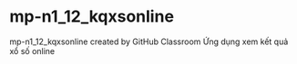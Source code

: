 # mp-n1_12_kqxsonline
mp-n1_12_kqxsonline created by GitHub Classroom
Ứng dụng xem kết quả xổ số online

